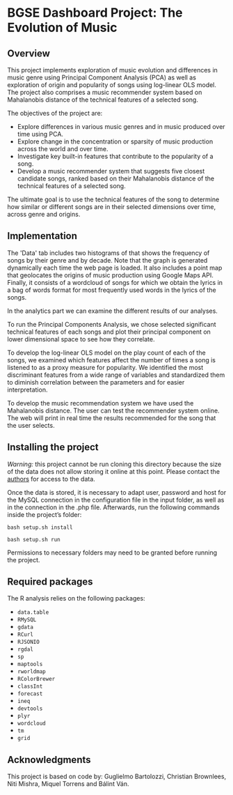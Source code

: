 BGSE Dashboard Project: The Evolution of Music
==============================================

Overview
--------

This project implements exploration of music evolution and differences in music genre using Principal Component Analysis (PCA) as well as exploration of origin and popularity of songs using log-linear OLS model. The project also comprises a music recommender system based on Mahalanobis distance of the technical features of a selected song.

The objectives of the project are:
  * Explore differences in various music genres and in music produced over time using PCA.
  * Explore change in the concentration or sparsity of music production across the world and over time. 
  * Investigate key built-in features that contribute to the popularity of a song.
  * Develop a music recommender system that suggests five closest candidate songs, ranked based on their Mahalanobis distance of the technical features of a selected song.

The ultimate goal is to use the technical features of the song to determine how similar or different songs are in their selected dimensions over time, across genre and origins. 

Implementation
--------------

The 'Data' tab includes two histograms of that shows the frequency of songs by their genre and by decade. Note that the graph is generated dynamically each time the web page is loaded. It also includes a point map that geolocates the origins of music production using Google Maps API. Finally, it consists of a wordcloud of songs for which we obtain the lyrics in a bag of words format for most frequently used words in the lyrics of the songs.

In the analytics part we can examine the different results of our analyses.

To run the Principal Components Analysis, we chose selected significant technical features of each songs and plot their principal component on lower dimensional space to see how they correlate. 

To develop the log-linear OLS model on the play count of each of the songs, we examined which features affect the number of times a song is listened to as a proxy measure for popularity. We identified the most discriminant features from a wide range of variables and standardized them to diminish correlation between the parameters and for easier interpretation. 

To develop the music recommendation system we have used the Mahalanobis distance. The user can test the recommender system online. The web will print in real time the results recommended for the song that the user selects.

Installing the project
----------------------

*Warning:* this project cannot be run cloning this directory because the size of the data does not allow storing it online at this point. Please contact the [authors](mailto:niti.mishra@barcelonagse.eu,miquel.torrens@barcelonagse.eu,balint.van@barcelonagse.eu) for access to the data.

Once the data is stored, it is necessary to adapt user, password and host for the MySQL connection in the configuration file in the input folder, as well as in the connection in the .php file. Afterwards, run the following commands inside the project’s folder:

`bash setup.sh install`

`bash setup.sh run`

Permissions to necessary folders may need to be granted before running the project.

Required packages
-----------------

The R analysis relies on the following packages:

  * `data.table`
  * `RMySQL`
  * `gdata`
  * `RCurl`
  * `RJSONIO`
  * `rgdal`
  * `sp`
  * `maptools`
  * `rworldmap`
  * `RColorBrewer`
  * `classInt`
  * `forecast`
  * `ineq`
  * `devtools`
  * `plyr`
  * `wordcloud`
  * `tm`
  * `grid`
  
Acknowledgments
---------------

This project is based on code by: Guglielmo Bartolozzi, Christian Brownlees,  Niti Mishra, Miquel Torrens and Bálint Ván.

